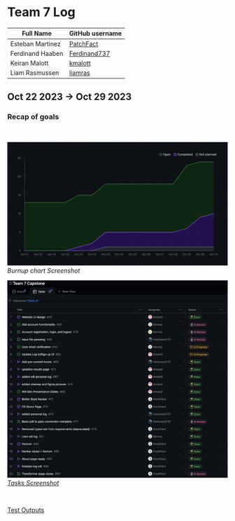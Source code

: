 # Team 7 Log

| Full Name        | GitHub username                                 |
| ---------------- | ----------------------------------------------- |
| Esteban Martinez | [PatchFact](https://github.com/PatchFact)       |
| Ferdinand Haaben | [Ferdinand737](https://github.com/Ferdinand737) |
| Keiran Malott    | [kmalott](https://github.com/kmalott)           |
| Liam Rasmussen   | [liamras](https://github.com/liamras)           |

## Oct 22 2023 -> Oct 29 2023

### Recap of goals
<br>

![table-screenshot](../../img/burnup-8.png)
<br>
_Burnup chart Screenshot_

![table-screenshot](../../img/table-8.png)
<br>
[_Tasks Screenshot_](https://github.com/orgs/COSC-499-W2023/projects/1/views/8?filterQuery=milestone%3A%22Week+8%22)

<br>

[Test Outputs](https://github.com/COSC-499-W2023/year-long-project-team-7/actions)

